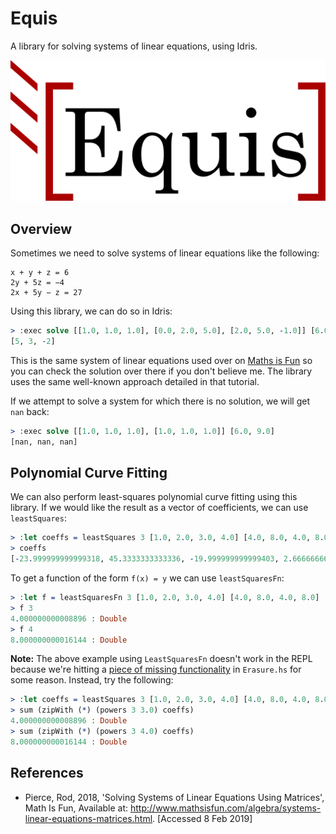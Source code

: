 # Equis
A library for solving systems of linear equations, using Idris.

![Logo](assets/logo.svg)

## Overview
Sometimes we need to solve systems of linear equations like the following:

```
x + y + z = 6
2y + 5z = −4
2x + 5y − z = 27
```

Using this library, we can do so in Idris:

```idris
> :exec solve [[1.0, 1.0, 1.0], [0.0, 2.0, 5.0], [2.0, 5.0, -1.0]] [6.0, -4.0, 27.0]
[5, 3, -2]
```

This is the same system of linear equations used over on [Maths is Fun](https://www.mathsisfun.com/algebra/matrix-inverse.html) so you can check the solution over there if you don't believe me. The library uses the same well-known approach detailed in that tutorial.

If we attempt to solve a system for which there is no solution, we will get `nan` back:

```idris
> :exec solve [[1.0, 1.0, 1.0], [1.0, 1.0, 1.0]] [6.0, 9.0]
[nan, nan, nan]
```

## Polynomial Curve Fitting
We can also perform least-squares polynomial curve fitting using this library. If we would like the result as a vector of coefficients, we can use `leastSquares`:

```idris
> :let coeffs = leastSquares 3 [1.0, 2.0, 3.0, 4.0] [4.0, 8.0, 4.0, 8.0]
> coeffs
[-23.999999999999318, 45.3333333333336, -19.999999999999403, 2.6666666666667425] : Vect 4 Double
```

To get a function of the form `f(x) = y` we can use `leastSquaresFn`:

```idris
> :let f = leastSquaresFn 3 [1.0, 2.0, 3.0, 4.0] [4.0, 8.0, 4.0, 8.0]
> f 3
4.000000000008896 : Double
> f 4
8.000000000016144 : Double
```

**Note:** The above example using `LeastSquaresFn` doesn't work in the REPL because we're hitting a [piece of missing functionality](https://github.com/idris-lang/Idris-dev/blob/62bd431d58f1c2af394b684bb175328f4a44d2de/src/Idris/Erasure.hs#L366) in `Erasure.hs` for some reason. Instead, try the following:

```idris
> :let coeffs = leastSquares 3 [1.0, 2.0, 3.0, 4.0] [4.0, 8.0, 4.0, 8.0]
> sum (zipWith (*) (powers 3 3.0) coeffs)
4.000000000008896 : Double
> sum (zipWith (*) (powers 3 4.0) coeffs)
8.000000000016144 : Double
```

## References
* Pierce, Rod,  2018, 'Solving Systems of Linear Equations Using Matrices', Math Is Fun, Available at: <http://www.mathsisfun.com/algebra/systems-linear-equations-matrices.html>. [Accessed 8 Feb 2019]
